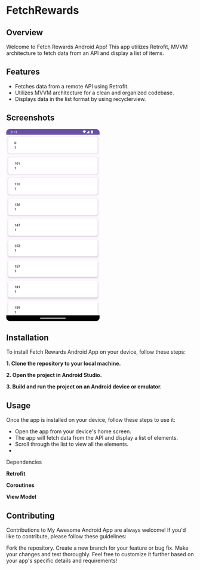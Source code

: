 # FetchRewards
## Overview
Welcome to Fetch Rewards Android App! This app utilizes Retrofit, MVVM architecture to fetch data from an API and display a list of items.

## Features
- Fetches data from a remote API using Retrofit.
- Utilizes MVVM architecture for a clean and organized codebase.
- Displays data in the list format by using recyclerview.

## Screenshots

<img src="images/listOfItems.png" alt="Screenshot 1" width="250"/> 

## Installation
To install Fetch Rewards Android App on your device, follow these steps:

 **1. Clone the repository to your local machine.**
 
 **2. Open the project in Android Studio.**
 
 **3. Build and run the project on an Android device or emulator.**

## Usage
Once the app is installed on your device, follow these steps to use it:

- Open the app from your device's home screen.
- The app will fetch data from the API and display a list of elements.
- Scroll through the list to view all the elements.
- 
Dependencies

**Retrofit**

**Coroutines**

**View Model**

## Contributing
Contributions to My Awesome Android App are always welcome! If you'd like to contribute, please follow these guidelines:

Fork the repository.
Create a new branch for your feature or bug fix.
Make your changes and test thoroughly.
Feel free to customize it further based on your app's specific details and requirements!
